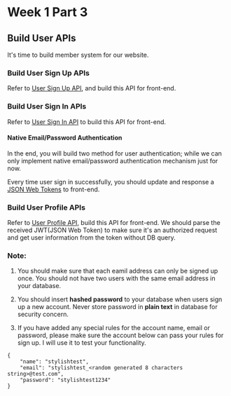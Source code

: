 # Week 1 Part 3

## Build User APIs

It's time to build member system for our website.

### Build User Sign Up APIs

Refer to [User Sign Up API](https://github.com/AppWorks-School-Materials/API-Doc/tree/master/Stylish#user-sign-up-api), and build this API for front-end.

### Build User Sign In APIs

Refer to [User Sign In API](https://github.com/AppWorks-School-Materials/API-Doc/tree/master/Stylish#user-sign-in-api) to build this API for front-end.

#### Native Email/Password Authentication

In the end, you will build two method for user authentication; while we can only implement native email/password authentication mechanism just for now.

Every time user sign in successfully, you should update and response a [JSON Web Tokens](https://jwt.io/introduction) to front-end.

### Build User Profile APIs

Refer to [User Profile API](https://github.com/AppWorks-School-Materials/API-Doc/tree/master/Stylish#user-profile-api), build this API for front-end. We should parse the received JWT(JSON Web Token) to make sure it's an authorized request and get user information from the token without DB query.

### Note:

1. You should make sure that each eamil address can only be signed up once. You should not have two users with the same email address in your database.

2. You should insert **hashed password** to your database when users sign up a new account. Never store password in **plain text** in database for security concern.

3. If you have added any special rules for the account name, email or password, please make sure the account below can pass your rules for sign up. I will use it to test your functionality.

```
{
    "name": "stylishtest",
    "email": "stylishtest_<random generated 8 characters string>@test.com",
    "password": "stylishtest1234"
}
```

